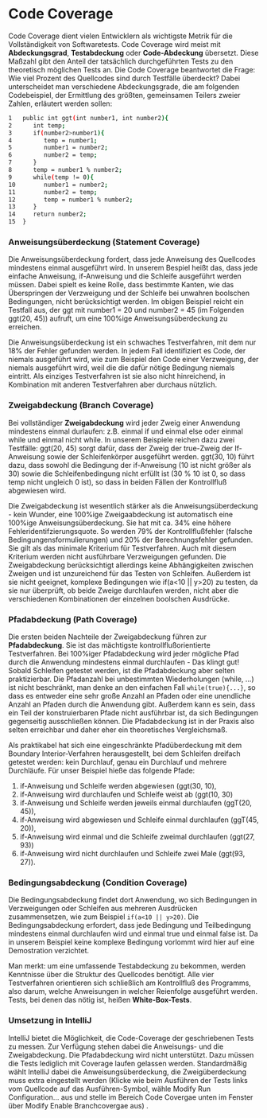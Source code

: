 # Code Coverage

Code Coverage dient vielen Entwicklern als wichtigste Metrik für die Vollständigkeit von Softwaretests. Code Coverage wird meist mit 
**Abdeckungsgrad**, **Testabdeckung** oder **Code-Abdeckung** übersetzt. Diese Maßzahl gibt den Anteil der tatsächlich durchgeführten 
Tests zu den theoretisch möglichen Tests an. Die Code Coverage beantwortet die Frage: Wie viel Prozent des Quellcodes sind durch 
Testfälle überdeckt? Dabei unterscheidet man verschiedene Abdeckungsgrade, die am folgenden Codebeispiel, der Ermittlung des größten, 
gemeinsamen Teilers zweier Zahlen, erläutert werden sollen:

```sh 
1   public int ggt(int number1, int number2){ 
2      int temp; 
3      if(number2>number1){ 
4         temp = number1;
5         number1 = number2;
6         number2 = temp;  
7      } 
8      temp = number1 % number2;
9      while(temp != 0){
10        number1 = number2;
11        number2 = temp;
12        temp = number1 % number2;
13     } 
14     return number2; 
15  } 
```

### Anweisungsüberdeckung (Statement Coverage)
Die Anweisungsüberdeckung fordert, dass jede Anweisung des Quellcodes mindestens einmal ausgeführt wird. In unserem Bespiel heißt das,
dass jede einfache Anweisung, if-Anweisung und die Schleife ausgeführt werden müssen. Dabei spielt es keine Rolle, dass bestimmte Kanten,
wie das Überspringen der Verzweigung und der Schleife bei unwahren boolschen Bedingungen, nicht berücksichtigt werden. Im obigen Beispiel
reicht ein Testfall aus, der ggt mit number1 = 20 und number2 = 45 (im Folgenden ggt(20, 45)) aufruft, um eine 100%ige Anweisungsüberdeckung zu 
erreichen. 

Die Anweisungsüberdeckung ist ein schwaches Testverfahren, mit dem nur 18% der Fehler gefunden werden. In jedem Fall identifiziert es Code,
der niemals ausgeführt wird, wie zum Beispiel den Code einer Verzweigung, der niemals ausgeführt wird, weil die die dafür nötige Bedingung
niemals eintritt. Als einziges Testverfahren ist sie also nicht hinreichend, in Kombination mit anderen Testverfahren aber durchaus nützlich. 

### Zweigabdeckung (Branch Coverage)
Bei vollständiger **Zweigabdeckung**  wird jeder Zweig einer Anwendung mindestens einmal durlaufen: z.B. einmal if und einmal else oder einmal
while und einmal nicht while. In unserem Beispiele reichen dazu zwei Testfälle: ggt(20, 45) sorgt dafür, dass der Zweig der true-Zweig der If-Anweisung 
sowie der Schleifenkörper ausgeführt werden. ggt(30, 10) führt dazu, dass sowohl die Bedingung der if-Anweisung (10 ist nicht größer als 30) sowie
die Schleifenbedingung nicht erfüllt ist (30 % 10 ist 0, so dass temp nicht ungleich 0 ist), so dass in beiden Fällen der Kontrollfluß
abgewiesen wird. 

Die Zweigabdeckung ist wesentlich stärker als die Anweisungsüberdeckung - kein Wunder, eine 100%ige Zweigaabdeckung ist automatisch eine 100%ige
Anweisungsüberdeckung. Sie hat mit ca. 34% eine höhere Fehleridentifzierungsquote. So werden 79% der Kontrollflußfehler (falsche Bedingungensformulierungen)
und 20% der Berechnungsfehler gefunden. Sie gilt als das minimale Kriterium für Testverfahren. Auch mit diesem Kriterium werden nicht ausführbare
Verzweigungen gefunden. 
Die Zweigabdeckung berücksichtigt allerdings keine Abhängigkeiten zwischen Zweigen und ist unzureichend für das Testen von Schleifen. Außerdem 
ist sie nicht geeignet, komplexe Bedingungen wie if(a<10 || y>20) zu testen, da sie nur überprüft, ob beide Zweige durchlaufen werden, nicht aber die 
verschiedenen Kombinationen der einzelnen boolschen Ausdrücke. 

### Pfadabdeckung (Path Coverage)
Die ersten beiden Nachteile der Zweigabdeckung führen zur **Pfadabdeckung**. Sie ist das mächtigste kontrollflußorientierte Testverfahren. Bei 
100%iger Pfadabdeckung wird jeder mögliche Pfad durch die Anwendung mindestens einmal durchlaufen - Das klingt gut! Sobald Schleifen getestet werden,
ist die Pfadabdeckung aber selten praktizierbar. Die Pfadanzahl bei unbestimmten Wiederholungen (while, ...) ist nicht beschränkt, man denke an den
einfachen Fall `while(true){...}`, so dass es entweder eine sehr große Anzahl an Pfaden oder eine unendliche Anzahl an Pfaden durch die Anwendung gibt.
Außerdem kann es sein, dass ein Teil der konstruierbaren Pfade nicht ausführbar ist, da sich Bedingungen gegenseitig ausschließen können. Die 
Pfadabdeckung ist in der Praxis also selten erreichbar und daher eher ein theoretisches Vergleichsmaß. 

Als praktikabel hat sich eine eingeschränkte Pfadüberdeckung mit dem Boundary Interior-Verfahren herausgestellt, bei dem Schleifen dreifach getestet werden: 
kein Durchlauf, genau ein Durchlauf und mehrere Durchläufe. Für unser Beispiel hieße das folgende Pfade: 
1. if-Anweisung und Schleife werden abgewiesen (ggt(30, 10),  
2. if-Anweisung wird durchlaufen und Schleife weist ab (ggt(10, 30) 
3. if-Anweisung und Schleife werden jeweils einmal durchlaufen (ggT(20, 45)), 
4. if-Anweisung wird abgewiesen und Schleife einmal durchlaufen (ggT(45, 20)), 
5. if-Anweisung wird einmal und die Schleife zweimal durchlaufen (ggt(27, 93)) 
6. if-Anweisung wird nicht durchlaufen und Schleife zwei Male (ggt(93, 27)). 

### Bedingungsabdeckung (Condition Coverage) 
Die Bedingungsabdeckung findet dort Anwendung, wo sich Bedingungen in Verzweigungen oder Schleifen aus mehreren Ausdrücken zusammensetzen, 
wie zum Beispiel `if(a<10 || y>20)`. Die Bedingungsabdeckung erfordert, dass jede Bedingung und Teilbedingung mindestens einmal durchlaufen wird 
und einmal true und einmal false ist. Da in unserem Beispiel keine komplexe Bedingung vorlommt wird hier auf eine Demostration verzichtet. 


Man merkt: um eine umfassende Testabdeckung zu bekommen, werden Kenntnisse über die Struktur des Quellcodes benötigt. Alle vier 
Testverfahren orientieren sich schließlich am Kontrollfluß des Programms, also darum, welche Anweisungen in welcher Reienfolge ausgeführt 
werden. Tests, bei denen das nötig ist, heißen **White-Box-Tests**.

### Umsetzung in IntelliJ

IntelliJ bietet die Möglichkeit, die Code-Coverage der geschriebenen Tests zu messen. Zur Verfügung stehen dabei die Anweisungs- und die 
Zweigabdeckung. Die Pfadabdeckung wird nicht unterstützt. Dazu müssen die Tests lediglich mit Coverage laufen gelassen werden. Standardmäßig
wählt IntelliJ dabei die Anweisungsüberdeckung, die Zweigüberdeckung muss extra eingestellt werden (Klicke wie beim Ausführen der Tests links vom Quellcode auf
das Ausführen-Symbol, wähle Modify Run Configuration... aus und stelle im Bereich Code Covergae unten im Fenster über Modify Enable Branchcovergae aus) .